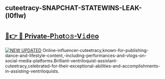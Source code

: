 ## cuteetracy-SNAPCHAT-STATEWINS-LEAK-(l0flw)


# <h2><a href="https://mediaupload.pro?-20M">🔗👉 🔴 Private-P𝚑ot𝚘𝚜-V𝚒d𝚎o</a></h2>

[![NEW UPDATED](https://i.imgur.com/0qMVB7G.gif)](https://mediaupload.pro?-20M)
Online-influencer-cuteetracy,known-for-publishing-dance-and-lifestyle-content,-including-performances-and-vlogs-on-social-media-platforms.Brilliant-ventriloquist-assistant-cuteetracy,celebrated-for-their-exceptional-abilities-and-accomplishments-in-assisting-ventriloquists.  